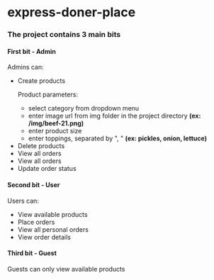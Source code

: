 # express-doner-place

<h3>The project contains 3 main bits</h3>
<h4>First bit - Admin</h4>
<p>Admins can:</p>
<ul>
	<li>Create products</li>
	<p>Product parameters:</p>
	<ul>
		<li>select category from dropdown menu</li>
		<li>enter image url from img folder in the project directory <strong>(ex: /img/beef-21.png)</strong></li>
		<li>enter product size</li>
		<li>enter toppings, separated by ", " <strong>(ex: pickles, onion, lettuce)</strong></li>
	</ul>
	<li>Delete products</li>
	<li>View all orders</li>
	<li>View all orders</li>
	<li>Update order status</li>
</ul>
<h4>Second bit - User</h4>
<p>Users can:</p>
<ul>
	<li>View available products</li>
	<li>Place orders</li>
	<li>View all personal orders</li>
	<li>View order details</li>
</ul>
<h4>Third bit - Guest</h4>
<p>Guests can only view available products</p>
